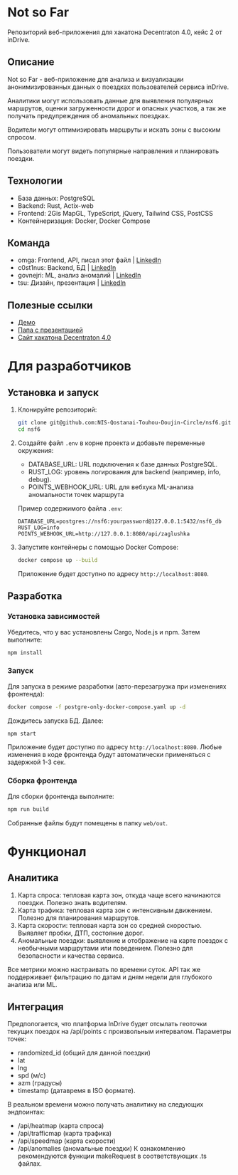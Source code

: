 # Not so Far

Репозиторий веб-приложения для хакатона Decentraton 4.0, кейс 2 от inDrive. 

## Описание

Not so Far - веб-приложение для анализа и визуализации анонимизированных данных о поездках пользователей сервиса inDrive.

Аналитики могут использовать данные для выявления популярных маршрутов, 
оценки загруженности дорог и опасных участков, 
а так же получать предупреждения об аномальных поездках.

Водители могут оптимизировать маршруты и искать зоны с высоким спросом.

Пользователи могут видеть популярные направления и планировать поездки.

## Технологии

- База данных: PostgreSQL
- Backend: Rust, Actix-web
- Frontend: 2Gis MapGL, TypeScript, jQuery, Tailwind CSS, PostCSS
- Контейнеризация: Docker, Docker Compose


## Команда
- omga: Frontend, API, писал этот файл | [LinkedIn](https://www.linkedin.com/in/omgaxd/)
- c0st1nus: Backend, БД | [LinkedIn](https://www.linkedin.com/in/konstantin-koshevoy-336608324/)
- govnejri: ML, анализ аномалий | [LinkedIn](https://www.linkedin.com/in/bekzat-uteulin-98082b2b6/)
- tsu: Дизайн, презентация | [LinkedIn](https://www.linkedin.com/in/saltanat-tlegen-b43138380/)

## Полезные ссылки
- [Демо](https://indrive.notsofar.live)
- [Папа с презентацией](https://drive.google.com/drive/folders/1_iUVDPaoIMY0XAkwV2OdvYzY7o-DGjer?usp=sharing)
- [Сайт хакатона Decentraton 4.0](https://astanahub.com/en/event/decentrathon-4-0)

# Для разработчиков

## Установка и запуск
1. Клонируйте репозиторий:
    ```bash
    git clone git@github.com:NIS-Qostanai-Touhou-Doujin-Circle/nsf6.git
    cd nsf6
    ```
2. Создайте файл `.env` в корне проекта и добавьте переменные окружения:
    - DATABASE_URL: URL подключения к базе данных PostgreSQL.
    - RUST_LOG: уровень логирования для backend (например, info, debug).
    - POINTS_WEBHOOK_URL: URL для вебхука ML-анализа аномальности точек маршрута
    
    Пример содержимого файла `.env`:
    ```
    DATABASE_URL=postgres://nsf6:yourpassword@127.0.0.1:5432/nsf6_db
    RUST_LOG=info
    POINTS_WEBHOOK_URL=http://127.0.0.1:8080/api/zaglushka
    ```
3. Запустите контейнеры с помощью Docker Compose:
    ```bash
    docker compose up --build
    ```
    Приложение будет доступно по адресу `http://localhost:8080`.

## Разработка

### Установка зависимостей
Убедитесь, что у вас установлены Cargo, Node.js и npm. Затем выполните:

```bash
npm install
```

### Запуск

Для запуска в режиме разработки (авто-перезагрузка при изменениях фронтенда):
```bash
docker compose -f postgre-only-docker-compose.yaml up -d
```
Дождитесь запуска БД. Далее:
```bash
npm start
```
Приложение будет доступно по адресу `http://localhost:8080`. 
Любые изменения в коде фронтенда будут автоматически применяться с задержкой 1-3 сек.

### Сборка фронтенда
Для сборки фронтенда выполните:
```bash
npm run build
```
Собранные файлы будут помещены в папку `web/out`.

# Функционал

## Аналитика

1. Карта спроса: тепловая карта зон, откуда чаще всего начинаются поездки. Полезно знать водителям.
2. Карта трафика: тепловая карта зон с интенсивным движением. Полезно для планирования маршрутов.
3. Карта скорости: тепловая карта зон со средней скоростью. Выявляет пробки, ДТП, состояние дорог.
4. Аномальные поездки: выявление и отображение на карте поездок с необычными маршрутами или поведением. Полезно для безопасности и качества сервиса.

Все метрики можно настраивать по времени суток. 
API так же поддерживает фильтрацию по датам и дням недели для глубокого анализа или ML.

## Интеграция

Предпологается, что платформа InDrive будет отсылать геоточки текущих поездок на /api/points
с произвольным интервалом. Параметры точек: 
- randomized_id (общий для данной поездки)
- lat
- lng
- spd (м/с)
- azm (градусы)
- timestamp (датавремя в ISO формате).

В реальном времени можно получать аналитику на следующих эндпоинтах:
- /api/heatmap (карта спроса)
- /api/trafficmap (карта трафика)
- /api/speedmap (карта скорости)
- /api/anomalies (аномальные поездки)
К ознакомлению рекомендуются функции makeRequest в соответствующих .ts файлах.